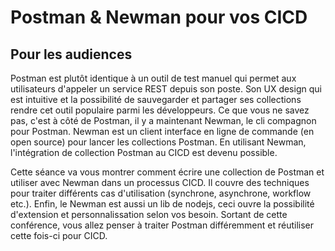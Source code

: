 # Postman & Newman pour vos CICD

## Pour les audiences

Postman est plutôt identique à un outil de test manuel qui permet aux utilisateurs d'appeler un service REST depuis son poste. Son UX design qui est intuitive et la possibilité de sauvegarder et partager ses collections rendre cet outil populaire parmi les développeurs. Ce que vous ne savez pas, c'est à côté de Postman, il y a maintenant Newman, le cli compagnon pour Postman. Newman est un client interface en ligne de commande (en open source) pour lancer les collections Postman. En utilisant Newman, l'intégration de collection Postman au CICD est devenu possible.

Cette séance va vous montrer comment écrire une collection de Postman et utiliser avec Newman dans un processus CICD. Il couvre des techniques pour traiter différents cas d'utilisation (synchrone, asynchrone, workflow etc.). Enfin, le Newman est aussi un lib de nodejs, ceci ouvre la possibilité d'extension et personnalissation selon vos besoin. Sortant de cette conférence, vous allez penser à traiter Postman différemment et réutiliser cette fois-ci pour CICD.
